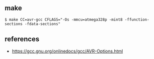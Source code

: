 ## make

```
$ make CC=avr-gcc CFLAGS="-Os -mmcu=atmega328p -mint8 -ffunction-sections -fdata-sections"
```

## references
- https://gcc.gnu.org/onlinedocs/gcc/AVR-Options.html

